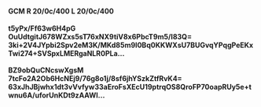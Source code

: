 #### GCM R 20/0c/400 L 20/0c/400
**t5yPx/Ff63w6H4pG**<br/>**OuUdtgitJ678WZxs5sT76xNX9tiV8x6PbcT9m5/I83Q=**<br/>**3ki+2V4JYpbi2Spv2eM3K/MKd85m9I0Bq0KKWXsU7BUGvqYPqgPeEKxTwi274+SVSpxLMERgaNLR0PLa...**<br/><br/>
**BZ9obQuCNcswXgsM**<br/>**7tcFo2A2Ob6HcNEj9/76g8o1j/8sf6jhYSzkZtfRvK4=**<br/>**63xJhJBjwhx1dt3vVvfyw33aEroFsXEcU19ptrqOS8QroFP70oapRUy5e+twnu6A/uforUnKDt9zAAWl...**